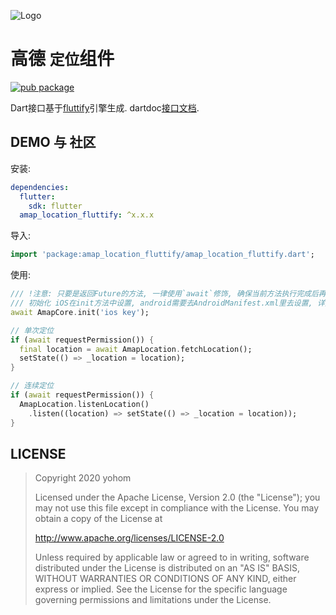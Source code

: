 ![Logo](https://github.com/fluttify-project/fluttify-core-example/blob/develop/other/Logo-Landscape.png?raw=true)

# 高德 `定位`组件

[![pub package](https://img.shields.io/pub/v/amap_location_fluttify.svg)](https://pub.Flutter-io.cn/packages/amap_location_fluttify)

Dart接口基于[fluttify](https://github.com/yohom/fluttify-core-example)引擎生成. dartdoc[接口文档](https://pub.flutter-io.cn/documentation/amap_location_fluttify/latest/).

## DEMO 与 社区

安装: 
```yaml
dependencies:
  flutter:
    sdk: flutter
  amap_location_fluttify: ^x.x.x
```

导入:
```dart
import 'package:amap_location_fluttify/amap_location_fluttify.dart';
```

使用:
```dart 
/// !注意: 只要是返回Future的方法, 一律使用`await`修饰, 确保当前方法执行完成后再执行下一行, 在不能使用`await`修饰的环境下, 在`then`方法中执行下一步.
/// 初始化 iOS在init方法中设置, android需要去AndroidManifest.xml里去设置, 详见 https://lbs.amap.com/api/android-sdk/gettingstarted
await AmapCore.init('ios key');

// 单次定位
if (await requestPermission()) {
  final location = await AmapLocation.fetchLocation();
  setState(() => _location = location);
}

// 连续定位
if (await requestPermission()) {
  AmapLocation.listenLocation()
    .listen((location) => setState(() => _location = location));
}
```

## LICENSE
> Copyright 2020 yohom
>   
> Licensed under the Apache License, Version 2.0 (the "License");
  you may not use this file except in compliance with the License.
  You may obtain a copy of the License at
>
>    http://www.apache.org/licenses/LICENSE-2.0
> 
>  Unless required by applicable law or agreed to in writing, software
>  distributed under the License is distributed on an "AS IS" BASIS,
>  WITHOUT WARRANTIES OR CONDITIONS OF ANY KIND, either express or implied.
>  See the License for the specific language governing permissions and
>  limitations under the License.